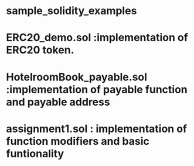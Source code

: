 # sample_solidity_examples
# ERC20_demo.sol :implementation of ERC20 token.
#  HotelroomBook_payable.sol :implementation of payable function and payable address 
# assignment1.sol : implementation of function modifiers and basic funtionality 

